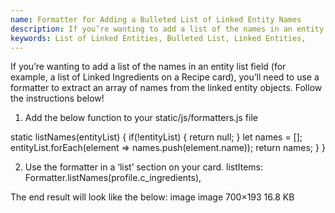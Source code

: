 ```yaml
---
name: Formatter for Adding a Bulleted List of Linked Entity Names
description: If you’re wanting to add a list of the names in an entity list field (for example, a list of Linked Ingredients on a Recipe card), you’ll need to use a formatter to extract an array of names from the linked entity objects. Follow the instructions below!
keywords: List of Linked Entities, Bulleted List, Linked Entities, 
---
```

If you’re wanting to add a list of the names in an entity list field (for example, a list of Linked Ingredients on a Recipe card), you’ll need to use a formatter to extract an array of names from the linked entity objects. Follow the instructions below!

1. Add the below function to your static/js/formatters.js file

  static listNames(entityList) {
    if(!entityList) {
      return null;
    }
    let names = [];
    entityList.forEach(element => names.push(element.name));
    return names;
  }
}

2. Use the formatter in a ‘list’ section on your card.
listItems: Formatter.listNames(profile.c_ingredients),

The end result will look like the below:
image
image
700×193 16.8 KB
